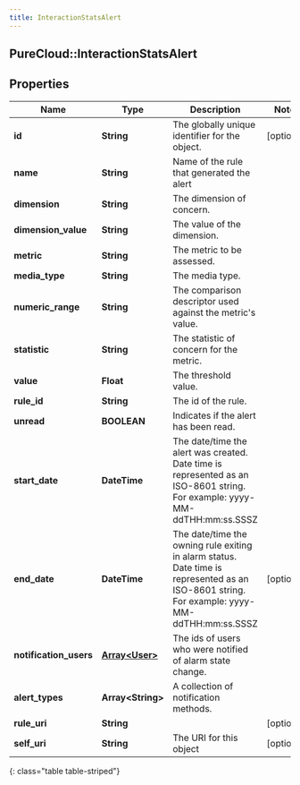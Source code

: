 ```yaml
---
title: InteractionStatsAlert
---
```

## PureCloud::InteractionStatsAlert

## Properties

|Name | Type | Description | Notes|
|------------ | ------------- | ------------- | -------------|
| **id** | **String** | The globally unique identifier for the object. | [optional] |
| **name** | **String** | Name of the rule that generated the alert | |
| **dimension** | **String** | The dimension of concern. | |
| **dimension_value** | **String** | The value of the dimension. | |
| **metric** | **String** | The metric to be assessed. | |
| **media_type** | **String** | The media type. | |
| **numeric_range** | **String** | The comparison descriptor used against the metric&#39;s value. | |
| **statistic** | **String** | The statistic of concern for the metric. | |
| **value** | **Float** | The threshold value. | |
| **rule_id** | **String** | The id of the rule. | |
| **unread** | **BOOLEAN** | Indicates if the alert has been read. | |
| **start_date** | **DateTime** | The date/time the alert was created. Date time is represented as an ISO-8601 string. For example: yyyy-MM-ddTHH:mm:ss.SSSZ | |
| **end_date** | **DateTime** | The date/time the owning rule exiting in alarm status. Date time is represented as an ISO-8601 string. For example: yyyy-MM-ddTHH:mm:ss.SSSZ | [optional] |
| **notification_users** | [**Array&lt;User&gt;**](User.html) | The ids of users who were notified of alarm state change. | |
| **alert_types** | **Array&lt;String&gt;** | A collection of notification methods. | |
| **rule_uri** | **String** |  | [optional] |
| **self_uri** | **String** | The URI for this object | [optional] |
{: class="table table-striped"}



